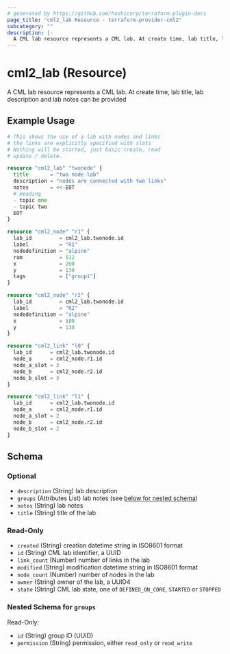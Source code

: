 ```yaml
---
# generated by https://github.com/hashicorp/terraform-plugin-docs
page_title: "cml2_lab Resource - terraform-provider-cml2"
subcategory: ""
description: |-
  A CML lab resource represents a CML lab. At create time, lab title, lab description and lab notes can be provided
---
```


# cml2_lab (Resource)

A CML lab resource represents a CML lab. At create time, lab title, lab description and lab notes can be provided

## Example Usage

```terraform
# This shows the use of a lab with nodes and links
# the links are explicitly specified with slots
# Nothing will be started, just basic create, read
# update / delete.

resource "cml2_lab" "twonode" {
  title       = "two node lab"
  description = "nodes are connected with two links"
  notes       = <<-EOT
  # Heading
  - topic one
  - topic two
  EOT
}

resource "cml2_node" "r1" {
  lab_id         = cml2_lab.twonode.id
  label          = "R1"
  nodedefinition = "alpine"
  ram            = 512
  x              = 200
  y              = 130
  tags           = ["group1"]
}

resource "cml2_node" "r2" {
  lab_id         = cml2_lab.twonode.id
  label          = "R2"
  nodedefinition = "alpine"
  x              = 100
  y              = 130
}

resource "cml2_link" "l0" {
  lab_id      = cml2_lab.twonode.id
  node_a      = cml2_node.r1.id
  node_a_slot = 3
  node_b      = cml2_node.r2.id
  node_b_slot = 3
}

resource "cml2_link" "l1" {
  lab_id      = cml2_lab.twonode.id
  node_a      = cml2_node.r1.id
  node_a_slot = 2
  node_b      = cml2_node.r2.id
  node_b_slot = 2
}
```

<!-- schema generated by tfplugindocs -->
## Schema

### Optional

- `description` (String) lab description
- `groups` (Attributes List) lab notes (see [below for nested schema](#nestedatt--groups))
- `notes` (String) lab notes
- `title` (String) title of the lab

### Read-Only

- `created` (String) creation datetime string in ISO8601 format
- `id` (String) CML lab identifier, a UUID
- `link_count` (Number) number of links in the lab
- `modified` (String) modification datetime string in ISO8601 format
- `node_count` (Number) number of nodes in the lab
- `owner` (String) owner of the lab, a UUID4
- `state` (String) CML lab state, one of `DEFINED_ON_CORE`, `STARTED` or `STOPPED`

<a id="nestedatt--groups"></a>
### Nested Schema for `groups`

Read-Only:

- `id` (String) group ID (UUID)
- `permission` (String) permission, either `read_only` or `read_write`


